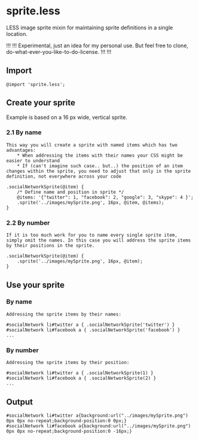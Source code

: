 sprite.less
===========

LESS image sprite mixin for maintaining sprite definitions in a single location.

!!! !!!
Experimental, just an idea for my personal use. But feel free to clone, do-what-ever-you-like-to-do-license.
!!! !!!

Import
------

	@import 'sprite.less';

Create your sprite
------------------

Example is based on a 16 px wide, vertical sprite.

### 2.1 By name
    This way you will create a sprite with named items which has two advantages:
        * When addressing the items with their names your CSS might be easier to understand
        * If (can't imagine such case.. but..) the position of an item changes within the sprite, you need to adjust that only in the sprite definition, not everywhere across your code

    .socialNetworkSprite(@item) {
        /* Define name and position in sprite */
        @items: '{"twitter": 1, "facebook": 2, "google": 3, "skype": 4 }';
        .sprite('../images/mySprite.png', 16px, @item, @items);
    }

### 2.2 By number
    If it is too much work for you to name every single sprite item, simply omit the names. In this case you will address the sprite items by their positions in the sprite.

    .socialNetworkSprite(@item) {
        .sprite('../images/mySprite.png', 16px, @item);
    }

Use your sprite
---------------

### By name

    Addressing the sprite items by their names:

    #socialNetwork li#twitter a { .socialNetworkSprite('twitter') }
    #socialNetwork li#facebook a { .socialNetworkSprite('facebook') }
    ...

### By number

    Addressing the sprite items by their position:

    #socialNetwork li#twitter a { .socialNetworkSprite(1) }
    #socialNetwork li#facebook a { .socialNetworkSprite(2) }
    ...

Output
------

    #socialNetwork li#twitter a{background:url("../images/mySprite.png") 0px 0px no-repeat;background-position:0 0px;}
    #socialNetwork li#facebook a{background:url("../images/mySprite.png") 0px 0px no-repeat;background-position:0 -16px;}
